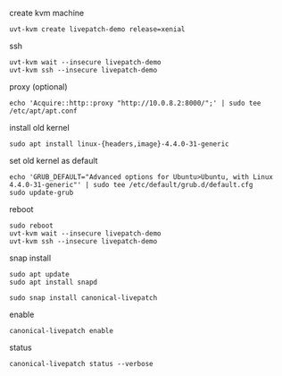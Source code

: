create kvm machine

    uvt-kvm create livepatch-demo release=xenial

ssh

    uvt-kvm wait --insecure livepatch-demo
    uvt-kvm ssh --insecure livepatch-demo

proxy (optional)

    echo 'Acquire::http::proxy "http://10.0.8.2:8000/";' | sudo tee /etc/apt/apt.conf

install old kernel

    sudo apt install linux-{headers,image}-4.4.0-31-generic

set old kernel as default

    echo 'GRUB_DEFAULT="Advanced options for Ubuntu>Ubuntu, with Linux 4.4.0-31-generic"' | sudo tee /etc/default/grub.d/default.cfg
    sudo update-grub

reboot

    sudo reboot
    uvt-kvm wait --insecure livepatch-demo
    uvt-kvm ssh --insecure livepatch-demo

snap install

    sudo apt update
    sudo apt install snapd

    sudo snap install canonical-livepatch

enable

    canonical-livepatch enable

status

    canonical-livepatch status --verbose
